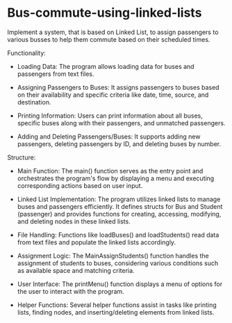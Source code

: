 # Bus-commute-using-linked-lists
  Implement a system, that is based on Linked List, to assign passengers to various busses to help them commute based on their scheduled times.

Functionality:
- Loading Data: The program allows loading data for buses and passengers from text files.
  
- Assigning Passengers to Buses: It assigns passengers to buses based on their availability and specific criteria like date, time, source, and destination.
 
- Printing Information: Users can print information about all buses, specific buses along with their passengers, and unmatched passengers.
  
- Adding and Deleting Passengers/Buses: It supports adding new passengers, deleting passengers by ID, and deleting buses by number.
  
Structure:
- Main Function: The main() function serves as the entry point and orchestrates the program's flow by displaying a menu and executing corresponding actions based on user input.
  
- Linked List Implementation: The program utilizes linked lists to manage buses and passengers efficiently. It defines structs for Bus and Student (passenger) and provides functions for creating, accessing, 
  modifying, and deleting nodes in these linked lists.
  
- File Handling: Functions like loadBuses() and loadStudents() read data from text files and populate the linked lists accordingly.
  
- Assignment Logic: The MainAssignStudents() function handles the assignment of students to buses, considering various conditions such as available space and matching criteria.
  
- User Interface: The printMenu() function displays a menu of options for the user to interact with the program.
  
- Helper Functions: Several helper functions assist in tasks like printing lists, finding nodes, and inserting/deleting elements from linked lists.
  
